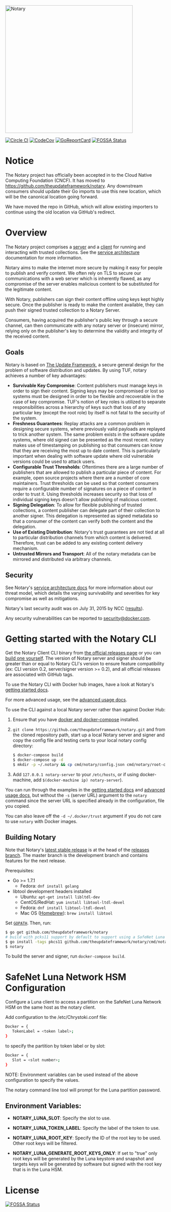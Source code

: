 <img src="docs/images/notary-blk.svg" alt="Notary" width="400px"/>

[![Circle CI](https://circleci.com/gh/theupdateframework/notary/tree/master.svg?style=shield)](https://circleci.com/gh/theupdateframework/notary/tree/master) [![CodeCov](https://codecov.io/github/theupdateframework/notary/coverage.svg?branch=master)](https://codecov.io/github/theupdateframework/notary) [![GoReportCard](https://goreportcard.com/badge/theupdateframework/notary)](https://goreportcard.com/report/github.com/theupdateframework/notary)
[![FOSSA Status](https://app.fossa.io/api/projects/git%2Bgithub.com%2Ftheupdateframework%2Fnotary.svg?type=shield)](https://app.fossa.io/projects/git%2Bgithub.com%2Ftheupdateframework%2Fnotary?ref=badge_shield)

# Notice

The Notary project has officially been accepted in to the Cloud Native Computing Foundation (CNCF).
It has moved to https://github.com/theupdateframework/notary. Any downstream consumers should update
their Go imports to use this new location, which will be the canonical location going forward.

We have moved the repo in GitHub, which will allow existing importers to continue using the old
location via GitHub's redirect.

# Overview

The Notary project comprises a [server](cmd/notary-server) and a [client](cmd/notary) for running and interacting
with trusted collections. See the [service architecture](docs/service_architecture.md) documentation
for more information.

Notary aims to make the internet more secure by making it easy for people to
publish and verify content. We often rely on TLS to secure our communications
with a web server which is inherently flawed, as any compromise of the server
enables malicious content to be substituted for the legitimate content.

With Notary, publishers can sign their content offline using keys kept highly
secure. Once the publisher is ready to make the content available, they can
push their signed trusted collection to a Notary Server.

Consumers, having acquired the publisher's public key through a secure channel,
can then communicate with any notary server or (insecure) mirror, relying
only on the publisher's key to determine the validity and integrity of the
received content.

## Goals

Notary is based on [The Update Framework](https://www.theupdateframework.com/), a secure general design for the problem of software distribution and updates. By using TUF, notary achieves a number of key advantages:

* **Survivable Key Compromise**: Content publishers must manage keys in order to sign their content. Signing keys may be compromised or lost so systems must be designed in order to be flexible and recoverable in the case of key compromise. TUF's notion of key roles is utilized to separate responsibilities across a hierarchy of keys such that loss of any particular key (except the root role) by itself is not fatal to the security of the system.
* **Freshness Guarantees**: Replay attacks are a common problem in designing secure systems, where previously valid payloads are replayed to trick another system. The same problem exists in the software update systems, where old signed can be presented as the most recent. notary makes use of timestamping on publishing so that consumers can know that they are receiving the most up to date content. This is particularly important when dealing with software update where old vulnerable versions could be used to attack users.
* **Configurable Trust Thresholds**: Oftentimes there are a large number of publishers that are allowed to publish a particular piece of content. For example, open source projects where there are a number of core maintainers. Trust thresholds can be used so that content consumers require a configurable number of signatures on a piece of content in order to trust it. Using thresholds increases security so that loss of individual signing keys doesn't allow publishing of malicious content.
* **Signing Delegation**: To allow for flexible publishing of trusted collections, a content publisher can delegate part of their collection to another signer. This delegation is represented as signed metadata so that a consumer of the content can verify both the content and the delegation.
* **Use of Existing Distribution**: Notary's trust guarantees are not tied at all to particular distribution channels from which content is delivered. Therefore, trust can be added to any existing content delivery mechanism.
* **Untrusted Mirrors and Transport**: All of the notary metadata can be mirrored and distributed via arbitrary channels.

## Security

See Notary's [service architecture docs](docs/service_architecture.md#threat-model) for more information about our threat model, which details the varying survivability and severities for key compromise as well as mitigations.

Notary's last security audit was on July 31, 2015 by NCC ([results](docs/resources/ncc_docker_notary_audit_2015_07_31.pdf)).

Any security vulnerabilities can be reported to security@docker.com.

# Getting started with the Notary CLI

Get the Notary Client CLI binary from [the official releases page](https://github.com/theupdateframework/notary/releases) or you can [build one yourself](#building-notary).
The version of Notary server and signer should be greater than or equal to Notary CLI's version to ensure feature compatibility (ex: CLI version 0.2, server/signer version >= 0.2), and all official releases are associated with GitHub tags.

To use the Notary CLI with Docker hub images, have a look at Notary's
[getting started docs](docs/getting_started.md).

For more advanced usage, see the
[advanced usage docs](docs/advanced_usage.md).

To use the CLI against a local Notary server rather than against Docker Hub:

1. Ensure that you have [docker and docker-compose](http://docs.docker.com/compose/install/) installed.
1. `git clone https://github.com/theupdateframework/notary.git` and from the cloned repository path,
    start up a local Notary server and signer and copy the config file and testing certs to your
    local notary config directory:

    ```sh
    $ docker-compose build
    $ docker-compose up -d
    $ mkdir -p ~/.notary && cp cmd/notary/config.json cmd/notary/root-ca.crt ~/.notary
    ```

1. Add `127.0.0.1 notary-server` to your `/etc/hosts`, or if using docker-machine,
    add `$(docker-machine ip) notary-server`).

You can run through the examples in the
[getting started docs](docs/getting_started.md) and
[advanced usage docs](docs/advanced_usage.md), but
without the `-s` (server URL) argument to the `notary` command since the server
URL is specified already in the configuration, file you copied.

You can also leave off the `-d ~/.docker/trust` argument if you do not care
to use `notary` with Docker images.


## Building Notary

Note that Notary's [latest stable release](https://github.com/theupdateframework/notary/releases) is at the head of the
[releases branch](https://github.com/theupdateframework/notary/tree/releases).  The master branch is the development
branch and contains features for the next release.

Prerequisites:

- Go >= 1.7.1
    - Fedora: `dnf install golang`
- libtool development headers installed
    - Ubuntu: `apt-get install libltdl-dev`
    - CentOS/RedHat: `yum install libtool-ltdl-devel`
    - Fedora: `dnf install libtool-ltdl-devel`
    - Mac OS ([Homebrew](http://brew.sh/)): `brew install libtool`

Set [```GOPATH```](https://golang.org/doc/code.html#GOPATH). Then, run:

```bash
$ go get github.com/theupdateframework/notary
# build with pcks11 support by default to support using a SafeNet Luna Network HSM or a yubikey
$ go install -tags pkcs11 github.com/theupdateframework/notary/cmd/notary
$ notary
```

To build the server and signer, run `docker-compose build`.

# SafeNet Luna Network HSM Configuration

Configure a Luna client to access a partition on the SafeNet Luna Network HSM on the same host as the notary client.

Add configuration to the /etc/Chrystoki.conf file:

```bash
Docker = {
   TokenLabel = <token label>;
}
```
to specify the partition by token label or by slot:

```bash
Docker = {
   Slot = <slot number>;
}
```

NOTE:  Environment variables can be used instead of the above configuration to specify the values.

The notary command line tool will prompt for the Luna partition password.


## Environment Variables:

* **NOTARY_LUNA_SLOT**:	Specify the slot to use.

* **NOTARY_LUNA_TOKEN_LABEL**: Specify the label of the token to use.

* **NOTARY_LUNA_ROOT_KEY**: Specify the ID of the root key to be used.  Other root keys will be filtered.

* **NOTARY_LUNA_GENERATE_ROOT_KEYS_ONLY**: If set to "true" only root keys will be generated by the Luna keystore and snapshot and targets keys will be generated by software but signed with the root key that is in the Luna HSM.

# License
[![FOSSA Status](https://app.fossa.io/api/projects/git%2Bgithub.com%2Ftheupdateframework%2Fnotary.svg?type=large)](https://app.fossa.io/projects/git%2Bgithub.com%2Ftheupdateframework%2Fnotary?ref=badge_large)

